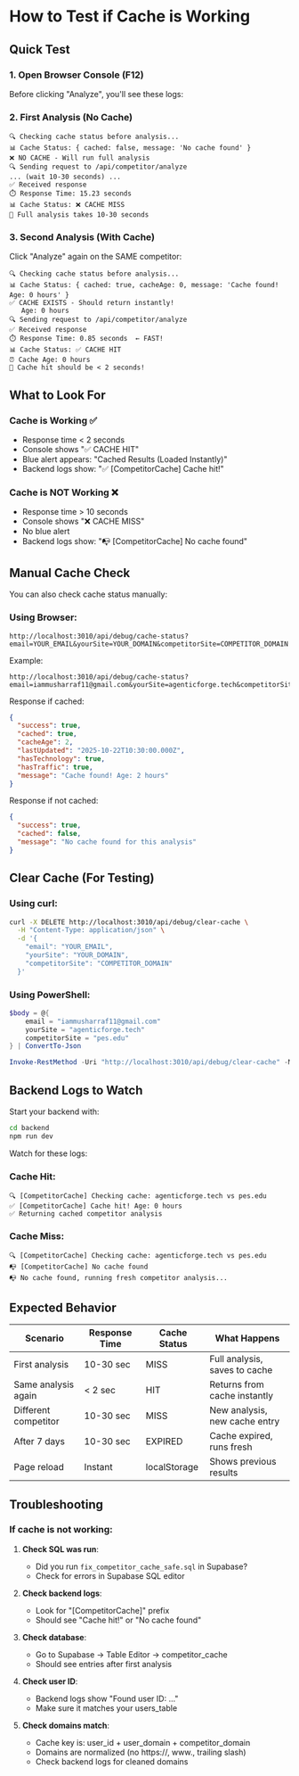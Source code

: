 # How to Test if Cache is Working

## Quick Test

### 1. Open Browser Console (F12)
Before clicking "Analyze", you'll see these logs:

### 2. First Analysis (No Cache)
```
🔍 Checking cache status before analysis...
📊 Cache Status: { cached: false, message: 'No cache found' }
❌ NO CACHE - Will run full analysis
🔍 Sending request to /api/competitor/analyze
... (wait 10-30 seconds) ...
✅ Received response
⏱️ Response Time: 15.23 seconds
📊 Cache Status: ❌ CACHE MISS
🐌 Full analysis takes 10-30 seconds
```

### 3. Second Analysis (With Cache)
Click "Analyze" again on the SAME competitor:

```
🔍 Checking cache status before analysis...
📊 Cache Status: { cached: true, cacheAge: 0, message: 'Cache found! Age: 0 hours' }
✅ CACHE EXISTS - Should return instantly!
   Age: 0 hours
🔍 Sending request to /api/competitor/analyze
✅ Received response
⏱️ Response Time: 0.85 seconds  ← FAST!
📊 Cache Status: ✅ CACHE HIT
⏰ Cache Age: 0 hours
🚀 Cache hit should be < 2 seconds!
```

## What to Look For

### Cache is Working ✅
- Response time < 2 seconds
- Console shows "✅ CACHE HIT"
- Blue alert appears: "Cached Results (Loaded Instantly)"
- Backend logs show: "✅ [CompetitorCache] Cache hit!"

### Cache is NOT Working ❌
- Response time > 10 seconds
- Console shows "❌ CACHE MISS"
- No blue alert
- Backend logs show: "📭 [CompetitorCache] No cache found"

## Manual Cache Check

You can also check cache status manually:

### Using Browser:
```
http://localhost:3010/api/debug/cache-status?email=YOUR_EMAIL&yourSite=YOUR_DOMAIN&competitorSite=COMPETITOR_DOMAIN
```

Example:
```
http://localhost:3010/api/debug/cache-status?email=iammusharraf11@gmail.com&yourSite=agenticforge.tech&competitorSite=pes.edu
```

Response if cached:
```json
{
  "success": true,
  "cached": true,
  "cacheAge": 2,
  "lastUpdated": "2025-10-22T10:30:00.000Z",
  "hasTechnology": true,
  "hasTraffic": true,
  "message": "Cache found! Age: 2 hours"
}
```

Response if not cached:
```json
{
  "success": true,
  "cached": false,
  "message": "No cache found for this analysis"
}
```

## Clear Cache (For Testing)

### Using curl:
```bash
curl -X DELETE http://localhost:3010/api/debug/clear-cache \
  -H "Content-Type: application/json" \
  -d '{
    "email": "YOUR_EMAIL",
    "yourSite": "YOUR_DOMAIN",
    "competitorSite": "COMPETITOR_DOMAIN"
  }'
```

### Using PowerShell:
```powershell
$body = @{
    email = "iammusharraf11@gmail.com"
    yourSite = "agenticforge.tech"
    competitorSite = "pes.edu"
} | ConvertTo-Json

Invoke-RestMethod -Uri "http://localhost:3010/api/debug/clear-cache" -Method DELETE -Body $body -ContentType "application/json"
```

## Backend Logs to Watch

Start your backend with:
```bash
cd backend
npm run dev
```

Watch for these logs:

### Cache Hit:
```
🔍 [CompetitorCache] Checking cache: agenticforge.tech vs pes.edu
✅ [CompetitorCache] Cache hit! Age: 0 hours
✅ Returning cached competitor analysis
```

### Cache Miss:
```
🔍 [CompetitorCache] Checking cache: agenticforge.tech vs pes.edu
📭 [CompetitorCache] No cache found
📭 No cache found, running fresh competitor analysis...
```

## Expected Behavior

| Scenario | Response Time | Cache Status | What Happens |
|----------|--------------|--------------|--------------|
| First analysis | 10-30 sec | MISS | Full analysis, saves to cache |
| Same analysis again | < 2 sec | HIT | Returns from cache instantly |
| Different competitor | 10-30 sec | MISS | New analysis, new cache entry |
| After 7 days | 10-30 sec | EXPIRED | Cache expired, runs fresh |
| Page reload | Instant | localStorage | Shows previous results |

## Troubleshooting

### If cache is not working:

1. **Check SQL was run**:
   - Did you run `fix_competitor_cache_safe.sql` in Supabase?
   - Check for errors in Supabase SQL editor

2. **Check backend logs**:
   - Look for "[CompetitorCache]" prefix
   - Should see "Cache hit!" or "No cache found"

3. **Check database**:
   - Go to Supabase → Table Editor → competitor_cache
   - Should see entries after first analysis

4. **Check user ID**:
   - Backend logs show "Found user ID: ..."
   - Make sure it matches your users_table

5. **Check domains match**:
   - Cache key is: user_id + user_domain + competitor_domain
   - Domains are normalized (no https://, www., trailing slash)
   - Check backend logs for cleaned domains